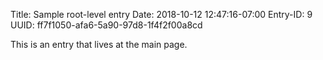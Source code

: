 Title: Sample root-level entry
Date: 2018-10-12 12:47:16-07:00
Entry-ID: 9
UUID: ff7f1050-afa6-5a90-97d8-1f4f2f00a8cd

This is an entry that lives at the main page.